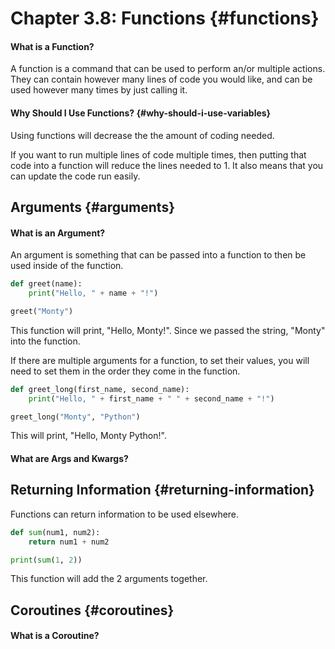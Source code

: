 # Chapter 3.8: Functions {#functions}

#### What is a Function?

A function is a command that can be used to perform an/or multiple actions. They can contain however many lines of code you would like, and can be used however many times by just calling it.

#### Why Should I Use Functions? {#why-should-i-use-variables}

Using functions will decrease the the amount of coding needed.

If you want to run multiple lines of code multiple times, then putting that code into a function will reduce the lines needed to 1. It also means that you can update the code run easily.

## Arguments {#arguments}

#### What is an Argument?

An argument is something that can be passed into a function to then be used inside of the function.

```py
def greet(name):
    print("Hello, " + name + "!")

greet("Monty")
```

This function will print, "Hello, Monty!". Since we passed the string, "Monty" into the function.

If there are multiple arguments for a function, to set their values, you will need to set them in the order they come in the function.

```py
def greet_long(first_name, second_name):
    print("Hello, " + first_name + " " + second_name + "!")

greet_long("Monty", "Python")
```

This will print, "Hello, Monty Python!".

#### What are Args and Kwargs?

## Returning Information {#returning-information}

Functions can return information to be used elsewhere.

```py
def sum(num1, num2):
    return num1 + num2

print(sum(1, 2))
```

This function will add the 2 arguments together.

## Coroutines {#coroutines}

#### What is a Coroutine?



